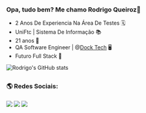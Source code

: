 ### Opa, tudo bem? Me chamo Rodrigo Queiroz👋

- 2 Anos De Experiencia Na Área De Testes 🗓️
- UniFtc | Sistema De Informação 📚
- 21 anos 🎂
- QA Software Engineer | @<a href="https://www.instagram.com/docktech_/">Dock Tech</a> 🖥️
- Futuro Full Stack 🚀


![Rodrigo's GitHub stats](https://github-readme-stats.vercel.app/api?username=rodrigoqueiroz001&theme=dark&show_icons=true)

##

### 🌎 Redes Sociais: <h3>

<div>
  <a href="https://www.linkedin.com/in/rodrigo-queiroz-5a36521ba/" target="_blank"><img src="https://img.shields.io/badge/LinkedIn-0077B5?style=for-the-badge&logo=linkedin&logoColor=white"></a>
  <a href="mailto:rodrigocabralqueiroz123@gmail.com"><img src="https://img.shields.io/badge/Gmail-D14836?style=for-the-badge&logo=gmail&logoColor=white"></a>
  <a href="https://www.instagram.com/rodrigocabralqueiroz/"><img src="https://img.shields.io/badge/Instagram-E4405F?style=for-the-badge&logo=instagram&logoColor=white"></a>
<div>

##

<!--  ### Hard Skills: <h3>
  
    <div> 
      <img src="https://img.shields.io/badge/Python-3776AB?style=for-the-badge&logo=python&logoColor=white">
    <div>
--!>
